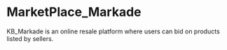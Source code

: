 # MarketPlace_Markade
KB_Markade is an online resale platform where users can bid on products listed by sellers.
